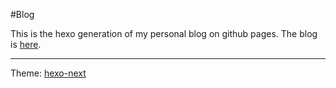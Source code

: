 #Blog

This is the hexo generation of my personal blog on github pages.
The blog is [here](ohnkyon.github.io).

------------------------

Theme: [hexo-next](https://github.com/theme-next/hexo-theme-next)